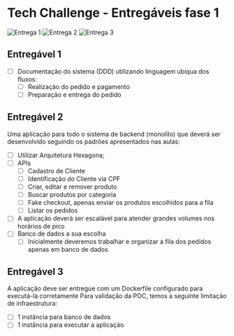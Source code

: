 # Tech Challenge - Entregáveis fase 1

![Entrega 1](https://github.com/fabianogoes/fiap-challenge-gofood/assets/1350949/e38b5738-266f-4f40-b37a-eb18d7d059de)
![Entrega 2](https://github.com/fabianogoes/fiap-challenge-gofood/assets/1350949/3625c52e-9e63-460b-85f0-6fd26a97181e)
![Entrega 3](https://github.com/fabianogoes/fiap-challenge-gofood/assets/1350949/7c4f42e7-5798-4f7a-a482-5b32d0a2c6fe)

## Entregável 1 

- [ ] Documentação do sistema (DDD) utilizando linguagem ubíqua dos fluxos:
  - [ ] Realização do pedido e pagamento
  - [ ] Preparação e entrega do pedido

## Entregável 2

Uma aplicação para todo o sistema de backend (monolito) que deverá ser desenvolvido seguindo os padrões apresentados nas aulas:

- [ ] Utilizar Arquitetura Hexagona;
- [ ] APIs
  - [ ] Cadastro de Cliente
  - [ ] Identificação do Cliente via CPF
  - [ ] Criar, editar e remover produto
  - [ ] Buscar produtos por categoria
  - [ ] Fake checkout, apenas enviar os produtos escolhidos para a fila
  - [ ] Listar os pedidos
- [ ] A aplicação deverá ser escalável para atender grandes volumes nos horários de pico
- [ ] Banco de dados a sua escolha
  - [ ] Inicialmente deveremos trabalhar e organizar a fila dos pedidos apenas em banco de dados 

## Entregável 3

A aplicação deve ser entregue com um Dockerfile configurado para executá-la corretamente
Para validação da POC, temos a seguinte limitação de infraestrutura:

- [ ] 1 instância para banco de dados
- [ ] 1 instância para executar a aplicação
